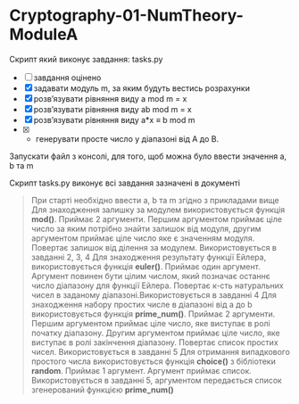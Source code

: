 # Cryptography-01-NumTheory-ModuleA
 
Скрипт який виконує завдання: tasks.py

- [ ] завдання оцінено
- [x] задавати модуль m, за яким будуть вестись розрахунки
- [x] розв’язувати рівняння виду  a mod m = x
- [x] розв’язувати рівняння виду ab mod m = x
- [x] розв’язувати рівняння виду  a*x ≡ b mod m
- [x] * генерувати просте число у діапазоні від A до B.

Запускати файл з консолі, для того, щоб можна було ввести значення a, b та m

Скрипт tasks.py виконує всі завдання зазначені в документі

> При старті необхідно ввести a, b та m згідно з прикладами вище
> Для знаходження залишку за модулем використовується функція **mod()**. Приймає 2 аргументи. Першим аргументом приймає ціле число за яким потрібно знайти залишок від модуля, другим аргументом приймає ціле число яке є значенням модуля. Повертає залишок від ділення за модулем. Використовується в завданні 2, 3, 4
> Для знаходження результату функції Ейлера, використовується функція **euler()**. Приймає один аргумент. Аргумент повинен бути цілим числом, який позначає останнє число діапазону для функції Ейлера. Повертає к-сть натуральних чисел в заданому діапазоні.Використовується в завданні 4
> Для знаходження набору простих числе в діапазоні від а до b використовується функція **prime_num()**. Приймає 2 аргументи. Першим аргументом приймає ціле число, яке виступає в ролі початку діапазону. Другим аргументом приймає ціле число, яке виступає в ролі закінчення діапазону. Повертає список простих чисел. Використовується в завданні 5
> Для отримання випадкового простого числа використовується функція **choice()** з бібліотеки **random**. Приймає 1 аргумент. Аргумент приймає список. Використовується в завданні 5, аргументом передається список згенерований функцією **prime_num()**

